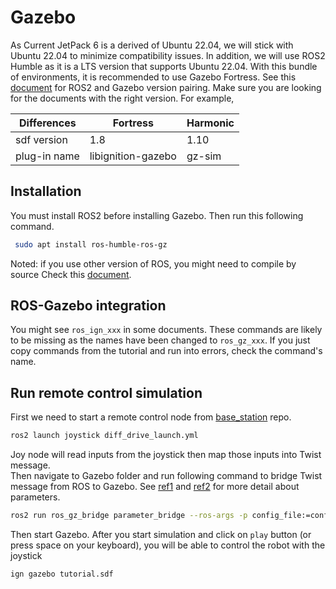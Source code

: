 # Gazebo

As Current JetPack 6 is a derived of Ubuntu 22.04, we will stick with Ubuntu 22.04 to minimize compatibility issues.
In addition, we will use ROS2 Humble as it is a LTS version that supports Ubuntu 22.04.
With this bundle of environments, it is recommended to use Gazebo Fortress.
See this [document](https://gazebosim.org/docs/fortress/ros_installation) for ROS2 and Gazebo version pairing.
Make sure you are looking for the documents with the right version.
For example,

| Differences  | Fortress           | Harmonic |
| ------------ | ------------------ | -------- |
| sdf version  | 1.8                | 1.10     |
| plug-in name | libignition-gazebo | gz-sim   |

## Installation

You must install ROS2 before installing Gazebo.
Then run this following command.

```bash
 sudo apt install ros-humble-ros-gz
```

Noted: if you use other version of ROS, you might need to compile by source
Check this [document](https://github.com/gazebosim/ros_gz).

## ROS-Gazebo integration

You might see `ros_ign_xxx` in some documents.
These commands are likely to be missing as the names have been changed to `ros_gz_xxx`.
If you just copy commands from the tutorial and run into errors, check the command's name.

## Run remote control simulation

First we need to start a remote control node from [base_station](https://github.com/boilerrobotics/base-station/tree/main/src/joystick) repo.

```bash
ros2 launch joystick diff_drive_launch.yml
```

Joy node will read inputs from the joystick then map those inputs into Twist message.  
Then navigate to Gazebo folder and run following command to bridge Twist message from ROS to Gazebo.
See [ref1](https://gazebosim.org/docs/fortress/ros2_integration) and [ref2](https://index.ros.org/p/ros_gz_bridge/) for more detail about parameters.

```bash
ros2 run ros_gz_bridge parameter_bridge --ros-args -p config_file:=config.yaml
```

Then start Gazebo.
After you start simulation and click on `play` button (or press space on your keyboard), you will be able to control the robot with the joystick

```bash
ign gazebo tutorial.sdf
```
